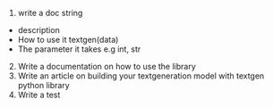 1. write a doc string 

- description 
- How to use it textgen(data)
- The parameter it takes e.g int, str 

2. Write a documentation on how to use the library
3. Write an article on building your textgeneration model with textgen python library 
4. Write a test 